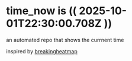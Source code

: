 # time_now is (( 2025-10-01T22:30:00.708Z ))

an automated repo that shows the currnent time

inspired by [breakingheatmap](https://github.com/breakingheatmap/breakingheatmap)